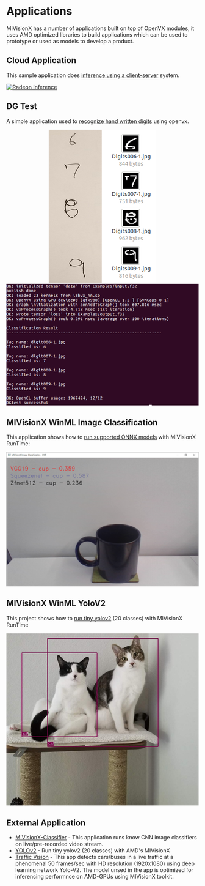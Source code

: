 # Applications

MIVisionX has a number of applications built on top of OpenVX modules, it uses AMD optimized libraries to build applications which can be used to prototype or used as models to develop a product.

## Cloud Application
This sample application does [inference using a client-server](./cloud_inference#cloud-inference-application) system.

[![Radeon Inference](../docs/images/inferenceVideo.png)](http://www.youtube.com/watch?v=0GLmnrpMSYs)

## DG Test

A simple application used to [recognize hand written digits](./dg_test#amd-dgtest) using openvx.

<p align="center">
  <img src="../docs/images/digits1.png">
  <img src="../docs/images/digits2.png">
  <img src="../docs/images/DGtest.png">
</p>

## MIVisionX WinML Image Classification
This application shows how to [run supported ONNX models](./mivisonx_winml_classifier/README.md) with MIVisionX RunTime:

<p align="center">
  <img src="./mivisionx_winml_classifier/images/MIVisionX-ImageClassification-WinML.png">
</p>

## MIVisionX WinML YoloV2
This project shows how to [run tiny yolov2](./mivisionx_winml_yolov2#yolov2-using-amd-winml-extension) (20 classes) with MIVisionX RunTime

<p align="center">
  <img src="./mivisionx_winml_yolov2/image/cat-yolo.jpg">
</p>

## External Application
* [MIVisionX-Classifier](https://github.com/kiritigowda/MIVisionX-Classifier) - This application runs know CNN image classifiers on live/pre-recorded video stream.
* [YOLOv2](https://github.com/kiritigowda/YoloV2NCS) - Run tiny yolov2 (20 classes) with AMD's MIVisionX
* [Traffic Vision](https://github.com/srohit0/trafficVision#traffic-vision) - This app detects cars/buses in a live traffic at a phenomenal 50 frames/sec with HD resolution (1920x1080) using deep learning network Yolo-V2. The model unsed in the app is optimized for inferencing performnce on AMD-GPUs using MIVisionX toolkit.

